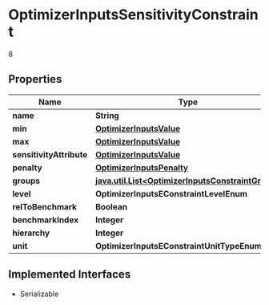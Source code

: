 

# OptimizerInputsSensitivityConstraint

8

## Properties

Name | Type | Description | Notes
------------ | ------------- | ------------- | -------------
**name** | **String** |  |  [optional]
**min** | [**OptimizerInputsValue**](OptimizerInputsValue.md) |  |  [optional]
**max** | [**OptimizerInputsValue**](OptimizerInputsValue.md) |  |  [optional]
**sensitivityAttribute** | [**OptimizerInputsValue**](OptimizerInputsValue.md) |  |  [optional]
**penalty** | [**OptimizerInputsPenalty**](OptimizerInputsPenalty.md) |  |  [optional]
**groups** | [**java.util.List&lt;OptimizerInputsConstraintGroup&gt;**](OptimizerInputsConstraintGroup.md) |  |  [optional]
**level** | **OptimizerInputsEConstraintLevelEnum** |  |  [optional]
**relToBenchmark** | **Boolean** |  |  [optional]
**benchmarkIndex** | **Integer** |  |  [optional]
**hierarchy** | **Integer** |  |  [optional]
**unit** | **OptimizerInputsEConstraintUnitTypeEnum** |  |  [optional]


## Implemented Interfaces

* Serializable


